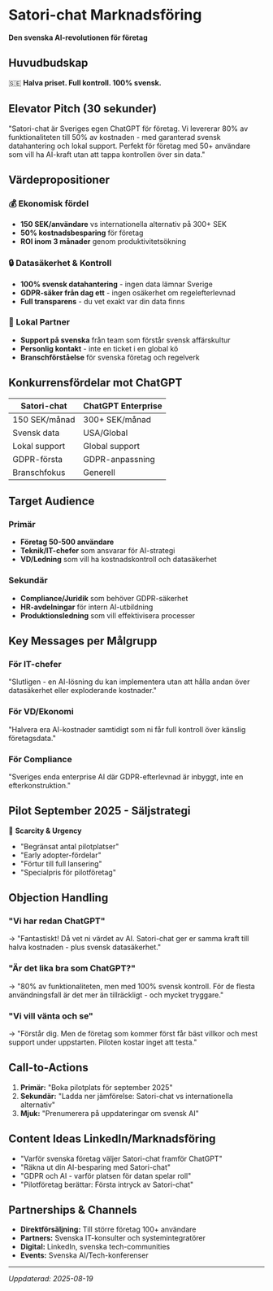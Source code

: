 # Satori-chat Marknadsföring
**Den svenska AI-revolutionen för företag**

## Huvudbudskap
🇸🇪 **Halva priset. Full kontroll. 100% svensk.**

## Elevator Pitch (30 sekunder)
"Satori-chat är Sveriges egen ChatGPT för företag. Vi levererar 80% av funktionaliteten till 50% av kostnaden - med garanterad svensk datahantering och lokal support. Perfekt för företag med 50+ användare som vill ha AI-kraft utan att tappa kontrollen över sin data."

## Värdepropositioner

### 💰 Ekonomisk fördel
- **150 SEK/användare** vs internationella alternativ på 300+ SEK
- **50% kostnadsbesparing** för företag
- **ROI inom 3 månader** genom produktivitetsökning

### 🔒 Datasäkerhet & Kontroll
- **100% svensk datahantering** - ingen data lämnar Sverige
- **GDPR-säker från dag ett** - ingen osäkerhet om regelefterlevnad  
- **Full transparens** - du vet exakt var din data finns

### 🤝 Lokal Partner
- **Support på svenska** från team som förstår svensk affärskultur
- **Personlig kontakt** - inte en ticket i en global kö
- **Branschförståelse** för svenska företag och regelverk

## Konkurrensfördelar mot ChatGPT
| Satori-chat | ChatGPT Enterprise |
|-------------|-------------------|
| 150 SEK/månad | 300+ SEK/månad |
| Svensk data | USA/Global |
| Lokal support | Global support |
| GDPR-första | GDPR-anpassning |
| Branschfokus | Generell |

## Target Audience
### Primär
- **Företag 50-500 användare**
- **Teknik/IT-chefer** som ansvarar för AI-strategi
- **VD/Ledning** som vill ha kostnadskontroll och datasäkerhet

### Sekundär  
- **Compliance/Juridik** som behöver GDPR-säkerhet
- **HR-avdelningar** för intern AI-utbildning
- **Produktionsledning** som vill effektivisera processer

## Key Messages per Målgrupp

### För IT-chefer
"Slutligen - en AI-lösning du kan implementera utan att hålla andan över datasäkerhet eller exploderande kostnader."

### För VD/Ekonomi
"Halvera era AI-kostnader samtidigt som ni får full kontroll över känslig företagsdata."

### För Compliance
"Sveriges enda enterprise AI där GDPR-efterlevnad är inbyggt, inte en efterkonstruktion."

## Pilot September 2025 - Säljstrategi
🚀 **Scarcity & Urgency**
- "Begränsat antal pilotplatser"
- "Early adopter-fördelar"
- "Förtur till full lansering"
- "Specialpris för pilotföretag"

## Objection Handling

### "Vi har redan ChatGPT"
→ "Fantastiskt! Då vet ni värdet av AI. Satori-chat ger er samma kraft till halva kostnaden - plus svensk datasäkerhet."

### "Är det lika bra som ChatGPT?"
→ "80% av funktionaliteten, men med 100% svensk kontroll. För de flesta användningsfall är det mer än tillräckligt - och mycket tryggare."

### "Vi vill vänta och se"
→ "Förstår dig. Men de företag som kommer först får bäst villkor och mest support under uppstarten. Piloten kostar inget att testa."

## Call-to-Actions
1. **Primär:** "Boka pilotplats för september 2025"
2. **Sekundär:** "Ladda ner jämförelse: Satori-chat vs internationella alternativ"  
3. **Mjuk:** "Prenumerera på uppdateringar om svensk AI"

## Content Ideas LinkedIn/Marknadsföring
- "Varför svenska företag väljer Satori-chat framför ChatGPT"
- "Räkna ut din AI-besparing med Satori-chat"
- "GDPR och AI - varför platsen för datan spelar roll"
- "Pilotföretag berättar: Första intryck av Satori-chat"

## Partnerships & Channels
- **Direktförsäljning:** Till större företag 100+ användare
- **Partners:** Svenska IT-konsulter och systemintegratörer
- **Digital:** LinkedIn, svenska tech-communities
- **Events:** Svenska AI/Tech-konferenser

---
*Uppdaterad: 2025-08-19*